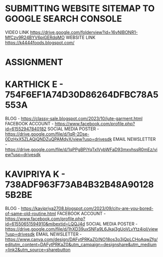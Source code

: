 # SUBMITTING WEBSITE SITEMAP TO GOOGLE SEARCH CONSOLE
VIDEO LINK 
https://drive.google.com/folderview?id=16vNIBONR1-MfCzv9R24BYV6piGERdqMO
WEBSITE LINK
https://k4444foods.blogspot.com/

# ASSIGNMENT
# KARTHICK E - 754F6EF1A74D30D86264DFBC78A5553A
BLOG - https://classy-sale.blogspot.com/2023/10/jute-garment.html
FACEBOOK ACCOUNT - https://www.facebook.com/profile.php?id=61552947840182
SOCIAL MEDIA POSTER - https://drive.google.com/file/d/1qR-2Dse-0DzHxX5ZLAQjQNDZuQPAMdyX/view?usp=drivesdk
EMAIL NEWSLETTER - https://drive.google.com/file/d/1qPPgBPiYqTxIVybWFaD93mxvhssR0mEz/view?usp=drivesdk

# KAVIPRIYA K - 738ADF963F73AB4B32B48A901285B2BE
BLOG - https://kavipriya2708.blogspot.com/2023/09/city-are-you-bored-of-same-old-routine.html
FACEBOOK ACCOUNT - https://www.facebook.com/profile.php?id=61550651594910&mibextid=LQQJ4d
SOCIAL MEDIA POSTER - https://drive.google.com/file/d/1hXD39uxSNFa9L6Jkaj3gUoVLvYtz4iol/view?usp=drivesdk
EMAIL NEWSLETTER - https://www.canva.com/design/DAFytPRKaZ0/NO18os3o3jQpLCHoAqwZfg/editutm_content=DAFytPRKaZ0&utm_campaign=designshare&utm_medium=link2&utm_source=sharebutton
